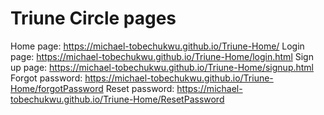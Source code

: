 # Triune Circle pages
Home page: https://michael-tobechukwu.github.io/Triune-Home/
Login page: https://michael-tobechukwu.github.io/Triune-Home/login.html
Sign up page: https://michael-tobechukwu.github.io/Triune-Home/signup.html
Forgot password: https://michael-tobechukwu.github.io/Triune-Home/forgotPassword
Reset password: https://michael-tobechukwu.github.io/Triune-Home/ResetPassword
